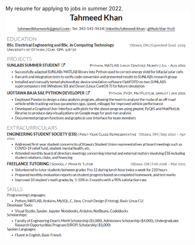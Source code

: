 My resume for applying to jobs in summer 2022. 
![My Resume](/pics/Tahmeed_Khan_Resume.png "Resume")

